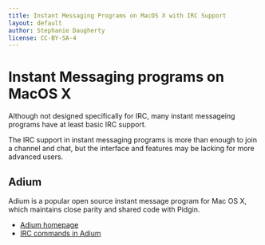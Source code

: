 ```yaml
---
title: Instant Messaging Programs on MacOS X with IRC Support
layout: default
author: Stephanie Daugherty
license: CC-BY-SA-4
---
```


# Instant Messaging programs on MacOS X

Although not designed specifically for IRC, many instant messageing programs
have at least basic IRC support.

The IRC support in instant messaging programs is more than enough to join a
channel and chat, but the interface and features may be lacking for more
advanced users.

## Adium

Adium is a popular open source instant message program for Mac OS X, which
maintains close parity and shared code with Pidgin.

* [Adium homepage](http://adium.im)
* [IRC commands in Adium](http://adium.im/help/pgs/ServiceInformation-IRCSupport.html)
